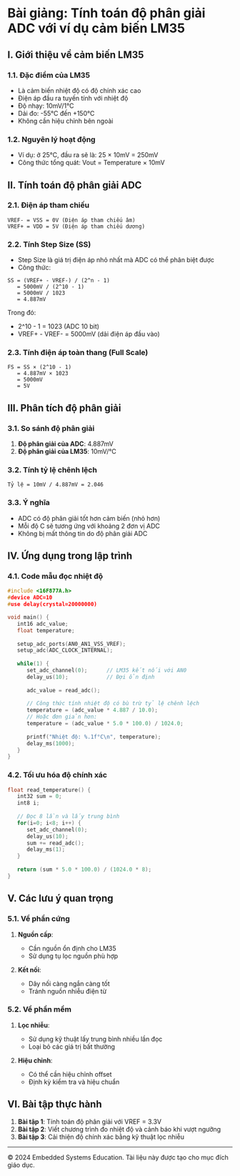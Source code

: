 # Bài giảng: Tính toán độ phân giải ADC với ví dụ cảm biến LM35

## I. Giới thiệu về cảm biến LM35

### 1.1. Đặc điểm của LM35
- Là cảm biến nhiệt độ có độ chính xác cao
- Điện áp đầu ra tuyến tính với nhiệt độ
- Độ nhạy: 10mV/1°C
- Dải đo: -55°C đến +150°C
- Không cần hiệu chỉnh bên ngoài

### 1.2. Nguyên lý hoạt động
- Ví dụ: ở 25°C, đầu ra sẽ là: 25 × 10mV = 250mV
- Công thức tổng quát: Vout = Temperature × 10mV

## II. Tính toán độ phân giải ADC

### 2.1. Điện áp tham chiếu
```
VREF- = VSS = 0V (Điện áp tham chiếu âm)
VREF+ = VDD = 5V (Điện áp tham chiếu dương)
```

### 2.2. Tính Step Size (SS)
- Step Size là giá trị điện áp nhỏ nhất mà ADC có thể phân biệt được
- Công thức:
```
SS = (VREF+ - VREF-) / (2^n - 1)
   = 5000mV / (2^10 - 1)
   = 5000mV / 1023
   = 4.887mV
```
Trong đó:
- 2^10 - 1 = 1023 (ADC 10 bit)
- VREF+ - VREF- = 5000mV (dải điện áp đầu vào)

### 2.3. Tính điện áp toàn thang (Full Scale)
```
FS = SS × (2^10 - 1)
   = 4.887mV × 1023
   = 5000mV
   = 5V
```

## III. Phân tích độ phân giải

### 3.1. So sánh độ phân giải
1. **Độ phân giải của ADC**: 4.887mV
2. **Độ phân giải của LM35**: 10mV/°C

### 3.2. Tính tỷ lệ chênh lệch
```
Tỷ lệ = 10mV / 4.887mV = 2.046
```

### 3.3. Ý nghĩa
- ADC có độ phân giải tốt hơn cảm biến (nhỏ hơn)
- Mỗi độ C sẽ tương ứng với khoảng 2 đơn vị ADC
- Không bị mất thông tin do độ phân giải ADC

## IV. Ứng dụng trong lập trình

### 4.1. Code mẫu đọc nhiệt độ
```c
#include <16F877A.h>
#device ADC=10
#use delay(crystal=20000000)

void main() {
   int16 adc_value;
   float temperature;
   
   setup_adc_ports(AN0_AN1_VSS_VREF);
   setup_adc(ADC_CLOCK_INTERNAL);
   
   while(1) {
      set_adc_channel(0);      // LM35 kết nối với AN0
      delay_us(10);            // Đợi ổn định
      
      adc_value = read_adc();
      
      // Công thức tính nhiệt độ có bù trừ tỷ lệ chênh lệch
      temperature = (adc_value * 4.887 / 10.0);
      // Hoặc đơn giản hơn:
      temperature = (adc_value * 5.0 * 100.0) / 1024.0;
      
      printf("Nhiệt độ: %.1f°C\n", temperature);
      delay_ms(1000);
   }
}
```

### 4.2. Tối ưu hóa độ chính xác
```c
float read_temperature() {
   int32 sum = 0;
   int8 i;
   
   // Đọc 8 lần và lấy trung bình
   for(i=0; i<8; i++) {
      set_adc_channel(0);
      delay_us(10);
      sum += read_adc();
      delay_ms(1);
   }
   
   return (sum * 5.0 * 100.0) / (1024.0 * 8);
}
```

## V. Các lưu ý quan trọng

### 5.1. Về phần cứng
1. **Nguồn cấp**:
   - Cần nguồn ổn định cho LM35
   - Sử dụng tụ lọc nguồn phù hợp

2. **Kết nối**:
   - Dây nối càng ngắn càng tốt
   - Tránh nguồn nhiễu điện từ

### 5.2. Về phần mềm
1. **Lọc nhiễu**:
   - Sử dụng kỹ thuật lấy trung bình nhiều lần đọc
   - Loại bỏ các giá trị bất thường

2. **Hiệu chỉnh**:
   - Có thể cần hiệu chỉnh offset
   - Định kỳ kiểm tra và hiệu chuẩn

## VI. Bài tập thực hành

1. **Bài tập 1**: Tính toán độ phân giải với VREF = 3.3V
2. **Bài tập 2**: Viết chương trình đo nhiệt độ và cảnh báo khi vượt ngưỡng
3. **Bài tập 3**: Cải thiện độ chính xác bằng kỹ thuật lọc nhiễu

---
© 2024 Embedded Systems Education. Tài liệu này được tạo cho mục đích giáo dục.
